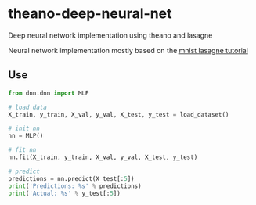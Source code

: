 # theano-deep-neural-net
Deep neural network implementation using theano and lasagne

Neural network implementation mostly based on the [mnist lasagne tutorial](https://github.com/Lasagne/Lasagne/blob/master/examples/mnist.py)    

## Use
```python
from dnn.dnn import MLP

# load data
X_train, y_train, X_val, y_val, X_test, y_test = load_dataset()

# init nn
nn = MLP()

# fit nn
nn.fit(X_train, y_train, X_val, y_val, X_test, y_test)

# predict
predictions = nn.predict(X_test[:5])
print('Predictions: %s' % predictions)
print('Actual: %s' % y_test[:5])

```

